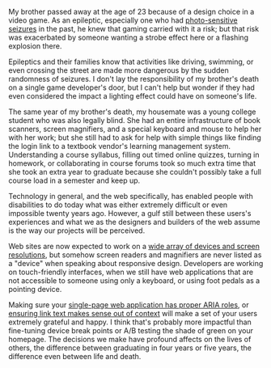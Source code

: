 

My brother passed away at the age of 23 because of a design choice in a video game. As an epileptic,
especially one who had [photo-sensitive seizures](http://en.wikipedia.org/wiki/Photosensitive_epilepsy) in the
past, he knew that gaming carried with it a risk; but that risk was exacerbated by someone wanting a
strobe effect here or a flashing explosion there.

Epileptics and their families know that activities like driving, swimming, or even crossing the street are
made more dangerous by the sudden randomness of seizures. I don't lay the responsibility of my brother's death
on a single game developer's door, but I can't help but wonder if they had even considered the impact a
lighting effect could have on someone's life.

The same year of my brother's death, my housemate was a young college student who was also legally blind. She
had an entire infrastructure of book scanners, screen magnifiers, and a special keyboard and mouse to help her
with her work; but she still had to ask for help with simple things like finding the login link to a textbook
vendor's learning management system. Understanding a course syllabus, filling out timed online quizzes,
turning in homework, or collaborating in course forums took so much extra time that she took an extra year to
graduate because she couldn't possibly take a full course load in a semester and keep up.

Technology in general, and the web specifically, has enabled people with disabilities to do today what was
either extremely difficult or even impossible twenty years ago. However, a gulf still between these users's
experiences and what we as the designers and builders of the web assume is the way our projects will be
perceived.

Web sites are now expected to work on a [wide array of devices and screen
resolutions](http://spirelightmedia.com/resources/responsive-design-device-resolution-reference), but somehow
screen readers and magnifiers are never listed as a "device" when speaking about responsive design. Developers
are working on touch-friendly interfaces, when we still have web applications that are not accessible to
someone using only a keyboard, or using foot pedals as a pointing device.

Making sure your [single-page web application has proper ARIA roles](http://www.w3.org/TR/wai-aria/), or
[ensuring link text makes sense out of context](http://www.jimthatcher.com/news-061607.htm) will make a set of
your users extremely grateful and happy. I think that's probably more impactful than fine-tuning device break
points or A/B testing the shade of green on your homepage. The decisions we make have profound affects on the
lives of others, the difference between graduating in four years or five years, the difference even between
life and death.